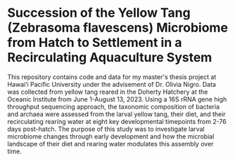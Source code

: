 # Succession of the Yellow Tang (Zebrasoma flavescens) Microbiome from Hatch to Settlement in a Recirculating Aquaculture System
This repository contains code and data for my master's thesis project at Hawaiʻi Pacific University under the advisement of Dr. Olivia Nigro. Data was collected from yellow tang reared in the Doherty Hatchery at the Oceanic Institute from June 1-August 13, 2023. Using a 16S rRNA gene high throughput sequencing approach, the taxonomic composition of bacteria and archaea were assessed from the larval yellow tang, their diet, and their recirculating rearing water at eight key developmental timepoints from 2-76 days post-hatch. The purpose of this study was to investigate larval microbiome changes through early development and how the microbial landscape of their diet and rearing water modulates this assembly over time.